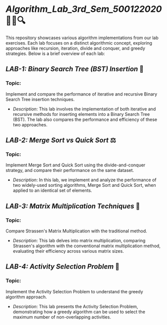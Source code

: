 # *Algorithm_Lab_3rd_Sem_500122020* 🧑‍💻🔍

This repository showcases various algorithm implementations from our lab exercises. Each lab focuses on a distinct algorithmic concept, exploring approaches like recursion, iteration, divide and conquer, and greedy strategies. Below is a brief overview of each lab:

## *LAB-1: Binary Search Tree (BST) Insertion* 🌲
### Topic: 
Implement and compare the performance of iterative and recursive Binary Search Tree insertion techniques.

- *Description*: This lab involves the implementation of both iterative and recursive methods for inserting elements into a Binary Search Tree (BST). The lab also compares the performance and efficiency of these two approaches.

## *LAB-2: Merge Sort vs Quick Sort* ⚖
### Topic: 
Implement Merge Sort and Quick Sort using the divide-and-conquer strategy, and compare their performance on the same dataset.

- *Description*: In this lab, we implement and analyze the performance of two widely-used sorting algorithms, Merge Sort and Quick Sort, when applied to an identical set of elements.

## *LAB-3: Matrix Multiplication Techniques* 🧮
### Topic: 
Compare Strassen's Matrix Multiplication with the traditional method.

- *Description*: This lab delves into matrix multiplication, comparing Strassen's algorithm with the conventional matrix multiplication method, evaluating their efficiency across various matrix sizes.

## *LAB-4: Activity Selection Problem* 🏅
### Topic: 
Implement the Activity Selection Problem to understand the greedy algorithm approach.

- *Description*: This lab presents the Activity Selection Problem, demonstrating how a greedy algorithm can be used to select the maximum number of non-overlapping activities.
